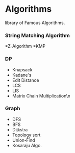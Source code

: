 # Algorithms
library of Famous Algorithms.
### String Matching Algorithm
*Z-Algorithm
*KMP
### DP
   - Knapsack
   - Kadane's
   - Edit Distance
   - LCS
   - LIS
   - Matrix Chain Multiplication\n
### Graph
   - DFS
   - BFS
   - Dijkstra
   - Topology sort
   - Union-Find
   - Kosaraju Algo.

